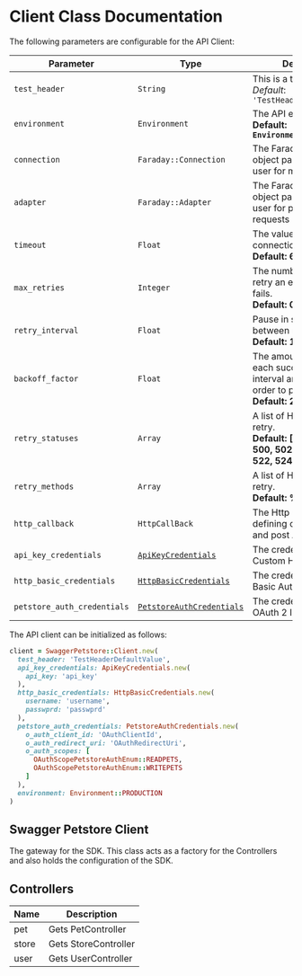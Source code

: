 
# Client Class Documentation

The following parameters are configurable for the API Client:

| Parameter | Type | Description |
|  --- | --- | --- |
| `test_header` | `String` | This is a test header<br>*Default*: `'TestHeaderDefaultValue'` |
| `environment` | `Environment` | The API environment. <br> **Default: `Environment.PRODUCTION`** |
| `connection` | `Faraday::Connection` | The Faraday connection object passed by the SDK user for making requests |
| `adapter` | `Faraday::Adapter` | The Faraday adapter object passed by the SDK user for performing http requests |
| `timeout` | `Float` | The value to use for connection timeout. <br> **Default: 60** |
| `max_retries` | `Integer` | The number of times to retry an endpoint call if it fails. <br> **Default: 0** |
| `retry_interval` | `Float` | Pause in seconds between retries. <br> **Default: 1** |
| `backoff_factor` | `Float` | The amount to multiply each successive retry's interval amount by in order to provide backoff. <br> **Default: 2** |
| `retry_statuses` | `Array` | A list of HTTP statuses to retry. <br> **Default: [408, 413, 429, 500, 502, 503, 504, 521, 522, 524]** |
| `retry_methods` | `Array` | A list of HTTP methods to retry. <br> **Default: %i[get put]** |
| `http_callback` | `HttpCallBack` | The Http CallBack allows defining callables for pre and post API calls. |
| `api_key_credentials` | [`ApiKeyCredentials`]($a/custom-header-signature.md) | The credential object for Custom Header Signature |
| `http_basic_credentials` | [`HttpBasicCredentials`]($a/basic-authentication.md) | The credential object for Basic Authentication |
| `petstore_auth_credentials` | [`PetstoreAuthCredentials`]($a/oauth-2-implicit-grant.md) | The credential object for OAuth 2 Implicit Grant |

The API client can be initialized as follows:

```ruby
client = SwaggerPetstore::Client.new(
  test_header: 'TestHeaderDefaultValue',
  api_key_credentials: ApiKeyCredentials.new(
    api_key: 'api_key'
  ),
  http_basic_credentials: HttpBasicCredentials.new(
    username: 'username',
    passwprd: 'passwprd'
  ),
  petstore_auth_credentials: PetstoreAuthCredentials.new(
    o_auth_client_id: 'OAuthClientId',
    o_auth_redirect_uri: 'OAuthRedirectUri',
    o_auth_scopes: [
      OAuthScopePetstoreAuthEnum::READPETS,
      OAuthScopePetstoreAuthEnum::WRITEPETS
    ]
  ),
  environment: Environment::PRODUCTION
)
```

## Swagger Petstore Client

The gateway for the SDK. This class acts as a factory for the Controllers and also holds the configuration of the SDK.

## Controllers

| Name | Description |
|  --- | --- |
| pet | Gets PetController |
| store | Gets StoreController |
| user | Gets UserController |


